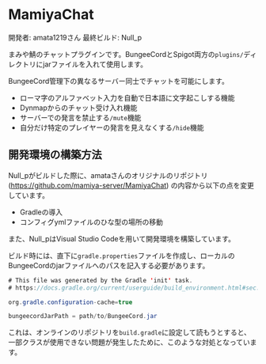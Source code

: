 # MamiyaChat

開発者: amata1219さん
最終ビルド: Null_p

まみや鯖のチャットプラグインです。BungeeCordとSpigot両方の`plugins/`ディレクトリにjarファイルを入れて使用します。

BungeeCord管理下の異なるサーバー同士でチャットを可能にします。

- ローマ字のアルファベット入力を自動で日本語に文字起こしする機能
- Dynmapからのチャット受け入れ機能
- サーバーでの発言を禁止する`/mute`機能
- 自分だけ特定のプレイヤーの発言を見えなくする`/hide`機能

## 開発環境の構築方法
Null_pがビルドした際に、amataさんのオリジナルのリポジトリ (https://github.com/mamiya-server/MamiyaChat) の内容から以下の点を変更しています。
- Gradleの導入
- コンフィグymlファイルのひな型の場所の移動

また、Null_pはVisual Studio Codeを用いて開発環境を構築しています。

ビルド時には、直下に`gradle.properties`ファイルを作成し、ローカルのBungeeCordのjarファイルへのパスを記入する必要があります。
```java
# This file was generated by the Gradle 'init' task.
# https://docs.gradle.org/current/userguide/build_environment.html#sec:gradle_configuration_properties

org.gradle.configuration-cache=true

bungeecordJarPath = path/to/BungeeCord.jar

```

これは、オンラインのリポジトリを`build.gradle`に設定して読もうとすると、一部クラスが使用できない問題が発生したために、このような対処となっています。
